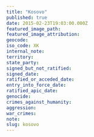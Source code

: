 ```yaml
---
title: "Kosovo"
published: true
date: 2015-02-23T19:03:00.000Z
featured_image_path:
featured_image_attribution:
geocode:
iso_code: XK
internal_note:
territory:
state_party:
signed_but_not_ratified:
signed_date:
ratified_or_acceded_date:
entry_into_force_date:
ratified_apic_date:
genocide:
crimes_against_humanity:
aggression:
war_crimes:
note:
slug: kosovo
---
```

